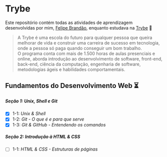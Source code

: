 # Trybe

Este repositório contém todas as atividades de aprendizagem desenvolvidas por mim, [Felipe Brandão](https://linkedin.com/in/felipebrandaodasilva/), enquanto estudava na [Trybe](https://www.betrybe.com/) 🚀

>A Trybe é uma escola do futuro para qualquer pessoa que queira melhorar de vida e construir uma carreira de sucesso em tecnologia, onde a pessoa só paga quando conseguir um bom trabalho.  
>O programa conta com mais de 1.500 horas de aulas presenciais e online, aborda introdução ao desenvolvimento de software, front-end, back-end, ciência da computação, engenharia de software, metodologias ágeis e habilidades comportamentais.  

## Fundamentos do Desenvolvimento Web ⏳

##### Seção 1: Unix, Shell e Git

- [X] 1-1: _Unix & Shell_
- [X] 1-2: _Git - O que é e para que serve_
- [X] 1-3: _Git & GitHub - Entendendo os comandos_

##### Seção 2: Introdução à HTML & CSS

- [ ] 1-1: _HTML & CSS - Estruturas de páginas_